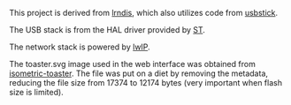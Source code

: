 This project is derived from [lrndis](https://github.com/fetisov/lrndis), which also utilizes code from [usbstick](https://colinoflynn.com/tag/usb/).

The USB stack is from the HAL driver provided by [ST](https://www.st.com/).

The network stack is powered by [lwIP](https://savannah.nongnu.org/projects/lwip/).

The toaster.svg image used in the web interface was obtained from [isometric-toaster](https://openclipart.org/detail/20971/isometric-toaster-by-rg1024).  The file was put on a diet by removing the metadata, reducing the file size from 17374 to 12174 bytes (very important when flash size is limited).

